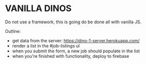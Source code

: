 # VANILLA DINOS

Do not use a framework, this is going do be done all with vanilla JS.

Outline:
- get data from the server: https://dino-1-server.herokuapp.com/
- render a list in the #job-listings ul
- when you submit the form, a new job should populate in the list
- when you're finished with functionality, deploy to firebase
